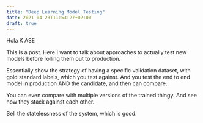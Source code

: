 ```yaml
---
title: "Deep Learning Model Testing"
date: 2021-04-23T11:53:27+02:00
draft: true
---
```


Hola K ASE

<!--more-->

This is a post. Here I want to talk about approaches to actually test new models before rolling them out to production.

Essentially show the strategy of having a specific validation dataset, with gold standard labels, which you test against. And you test the end to end model in production AND the candidate, and then can compare.

You can even compare with multiple versions of the trained thingy. And see how they stack against each other.

Sell the statelessness of the system, which is good.
